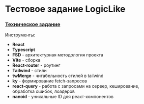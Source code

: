 # Тестовое задание LogicLike

### [Техническое задание](https://docs.google.com/document/d/1nac_dVRto6Fr7d3qZC9opjYIqCDx9L1zC-4CNyq91e0/edit)

Инструменты:
- **React**
- **Typescript**
- **FSD** - архитектурная методология проекта
- **Vite** - сборка
- **React-router** - роутинг
- **Tailwind** - стили
- **twMerge** - читабельность стилей в tailwind
- **ky** - формирование fetch-запросов 
- **react-query** - работа с запросами на сервер, кеширование, обработка ошибок, лоадеров
- **nanoid** - уникальные ID для реакт-компонентов
